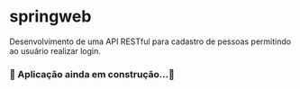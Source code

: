 # springweb
Desenvolvimento de uma API RESTful  para cadastro de pessoas permitindo ao usuário realizar login.
 
 ### 📌 Aplicação ainda em construção...🚧
